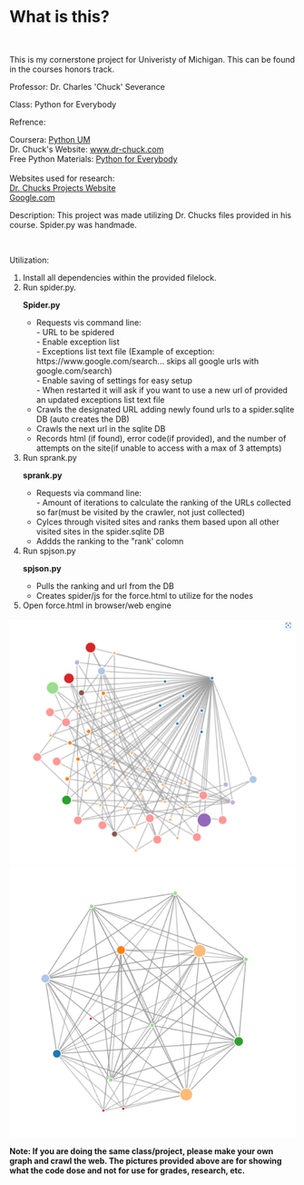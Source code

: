 
<body>
    <H1>What is this?</H1>
    <br>
    <p>This is my cornerstone project for Univeristy of Michigan. This can be found in the courses honors track.</p>
    <p>Professor: Dr. Charles 'Chuck' Severance</p>
    <p>Class: Python for Everybody</p>
    <p>Refrence:</p>
    <div>
        Coursera: <a href="https://www.coursera.org/specializations/python">Python UM</a>
        <br>
        Dr. Chuck's Website: <a href="https://www.dr-chuck.com">www.dr-chuck.com</a>
        <br>
        Free Python Materials: <a href="https://www.py4e.com/">Python for Everybody</a>
        <br>
        <br>
        Websites used for research:
        <br>
        <a href="http://python-data.dr-chuck.net/">Dr. Chucks Projects Website</a>
        <br>
        <a href="https://www.google.com">Google.com</a>
    </div>
    <div>
        <p>Description:
            This project was made utilizing Dr. Chucks files provided in his course. Spider.py was handmade.
        </p>
        <br>
        <p>
            Utilization:
        <ol>
            <li>Install all dependencies within the provided filelock.</li>
            <li>Run spider.py.</li>
            <p style="font-weight: bold;">Spider.py</p>
            <ul>
                <li>
                    Requests vis command line:
                    <br>
                    - URL to be spidered
                    <br>
                    - Enable exception list
                    <br>
                    - Exceptions list text file (Example of exception: https://www.google.com/search...  skips all google urls with google.com/search)
                    <br>
                    - Enable saving of settings for easy setup
                    <br>
                    - When restarted it will ask if you want to use a new url of provided an updated exceptions list text file
                </li>
                <li>
                    Crawls the designated URL adding newly found urls to a spider.sqlite DB (auto creates the DB)
                </li>
                <li>
                    Crawls the next url in the sqlite DB 
                </li>
                <li>
                    Records html (if found), error code(if provided), and the number of attempts on the site(if unable to access with a max of 3 attempts)
                </li>
            </ul>
            <li>Run sprank.py</li>
            <p style="font-weight: bold;">sprank.py</p>
            <ul>
                <li>
                    Requests via command line:
                <br>
                    - Amount of iterations to calculate the ranking of the URLs collected so far(must be visited by the crawler, not just collected)
                </li>
                <li>Cylces through visited sites and ranks them based upon all other visited sites in the spider.sqlite DB</li>
                <li>Addds the ranking to the "rank' colomn</li>
            </ul>
            <li>Run spjson.py</li>
            <p style="font-weight: bold;">spjson.py</p>
            <ul>
                <li>Pulls the ranking and url from the DB</li>
                <li>Creates spider/js for the force.html to utilize for the nodes</li>
            </ul>
            <li>Open force.html in browser/web engine</li>
        </ol>
        </p>
    </div>
    <div>
        <div style="align-self: center;">
        <img src="./img/Graph_of_Dr.Chuck's_Website_Link_Refrence.png">
        <br>
        <img src="./img/FRWSCP223.png" alt="">
        <br>
        <div>
        <p style="font-weight: bold;">Note: If you are doing the same class/project, please make your own graph and crawl the web. The pictures provided above are for showing what the code dose and not for
            use for grades, research, etc. 
        </p>
    </div>
</body>
